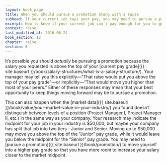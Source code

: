 ```yaml
---
layout: book_page
title: When you should pursue a promotion along with a raise
subhead: If your current job caps your pay, you may need to pursue a promotion
excerpt: How to know if your current job can't pay enough for you to get a big raise, and what you can do about that.
context: raise
last_modified_at: 2016-06-24
book_section: 12
chapter: raise
section: 6
---
```

It’s possible you should *actually* be pursuing a promotion because the salary you requested is above the top of your [current pay grade]({{ site.baseurl }}/book/salary-structures/what-is-a-salary-structure/). Your manager may tell you this explicitly—"That raise would put you above the top of your pay grade"—or implicitly—“That would move you higher than most of your peers.” Either of these responses may mean that your best opportunity to keep things moving forward may be to pursue a promotion.

This can also happen when the [market data]({{ site.baseurl }}/book/value/your-market-value-in-your-industry/) you found doesn’t distinguish between levels of a position (Project Manager I, Project Manager II, etc.) in the same way as your company. Your research may indicate the midpoint for your job in your industry is $50,000, but maybe your company has split that job into two tiers—Junior and Senior. Moving up to $50,000 may move you above the top of the "Junior" pay grade, while it would leave you below the midpoint for the “Senior” pay grade. You may need to [pursue a promotion]({{ site.baseurl }}/book/promotion/) to move yourself into a higher pay grade so that you have more room to increase your salary closer to the market midpoint.